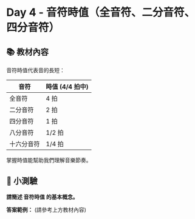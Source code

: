# Day 4 - 音符時值（全音符、二分音符、四分音符）

## 📚 教材內容

音符時值代表音的長短：

| 音符      | 時值 (4/4 拍中) |
| --------- | --------------- |
| 全音符    | 4 拍            |
| 二分音符  | 2 拍            |
| 四分音符  | 1 拍            |
| 八分音符  | 1/2 拍          |
| 十六分音符| 1/4 拍          |

掌握時值能幫助我們理解音樂節奏。

## 📝 小測驗

**請簡述 音符時值 的基本概念。**

**答案範例：** (請參考上方教材內容)
